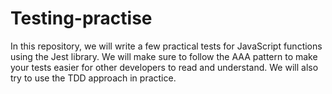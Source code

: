 # Testing-practise
In this repository, we will write a few practical tests for JavaScript functions using the Jest library. We will make sure to follow the AAA pattern to make your tests easier for other developers to read and understand. We will also try to use the TDD approach in practice.
